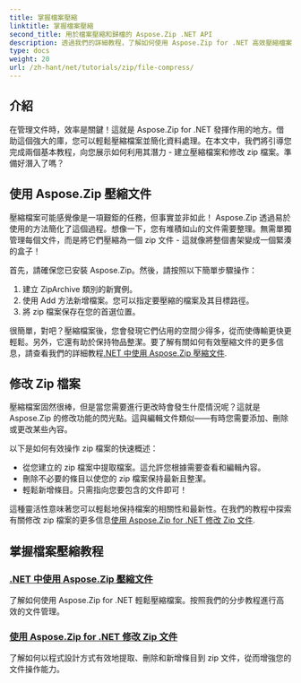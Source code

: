 ```yaml
---
title: 掌握檔案壓縮
linktitle: 掌握檔案壓縮
second_title: 用於檔案壓縮和歸檔的 Aspose.Zip .NET API
description: 透過我們的詳細教程，了解如何使用 Aspose.Zip for .NET 高效壓縮檔案。請按照此綜合指南在 .NET 應用程式中無縫實施檔案壓縮。
type: docs
weight: 20
url: /zh-hant/net/tutorials/zip/file-compress/
---
```

## 介紹

在管理文件時，效率是關鍵！這就是 Aspose.Zip for .NET 發揮作用的地方。借助這個強大的庫，您可以輕鬆壓縮檔案並簡化資料處理。在本文中，我們將引導您完成兩個基本教程，向您展示如何利用其潛力 - 建立壓縮檔案和修改 zip 檔案。準備好潛入了嗎？

## 使用 Aspose.Zip 壓縮文件

壓縮檔案可能感覺像是一項艱鉅的任務，但事實並非如此！ Aspose.Zip 透過易於使用的方法簡化了這個過程。想像一下，您有堆積如山的文件需要整理。無需單獨管理每個文件，而是將它們壓縮為一個 zip 文件 - 這就像將整個書架變成一個緊湊的盒子！ 

首先，請確保您已安裝 Aspose.Zip。然後，請按照以下簡單步驟操作：

1. 建立 ZipArchive 類別的新實例。
2. 使用 Add 方法新增檔案。您可以指定要壓縮的檔案及其目標路徑。
3. 將 zip 檔案保存在您的首選位置。

很簡單，對吧？壓縮檔案後，您會發現它們佔用的空間少得多，從而使傳輸更快更輕鬆。另外，它還有助於保持物品整潔。要了解有關如何有效壓縮文件的更多信息，請查看我們的詳細教程[.NET 中使用 Aspose.Zip 壓縮文件](./compression-file/).

## 修改 Zip 檔案

壓縮檔案固然很棒，但是當您需要進行更改時會發生什麼情況呢？這就是Aspose.Zip 的修改功能的閃光點。這與編輯文件類似——有時您需要添加、刪除或更改某些內容。

以下是如何有效操作 zip 檔案的快速概述：

- 從您建立的 zip 檔案中提取檔案。這允許您根據需要查看和編輯內容。
- 刪除不必要的條目以使您的 zip 檔案保持最新且整潔。
- 輕鬆新增條目。只需指向您要包含的文件即可！

這種靈活性意味著您可以輕鬆地保持檔案的相關性和最新性。在我們的教程中探索有關修改 zip 檔案的更多信息[使用 Aspose.Zip for .NET 修改 Zip 文件](./modify-zip-files/).

## 掌握檔案壓縮教程
### [.NET 中使用 Aspose.Zip 壓縮文件](./compression-file/)
了解如何使用 Aspose.Zip for .NET 輕鬆壓縮檔案。按照我們的分步教程進行高效的文件管理。
### [使用 Aspose.Zip for .NET 修改 Zip 文件](./modify-zip-files/)
了解如何以程式設計方式有效地提取、刪除和新增條目到 zip 文件，從而增強您的文件操作能力。